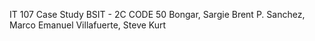 IT 107 Case Study
BSIT - 2C
CODE 50
Bongar, Sargie Brent P.
Sanchez, Marco Emanuel
Villafuerte, Steve Kurt
